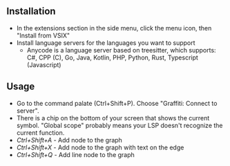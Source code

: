 ## Installation

- In the extensions section in the side menu, click the menu icon, then "Install from VSIX"
- Install language servers for the languages you want to support
  - Anycode is a language server based on treesitter, which supports: C#, CPP (C), Go, Java, Kotlin, PHP, Python, Rust, Typescript (Javascript)

## Usage

- Go to the command palate (Ctrl+Shift+P). Choose "Graffiti: Connect to server".
- There is a chip on the bottom of your screen that shows the current symbol. "Global scope" probably means your LSP doesn't recognize the current function.
- _Ctrl+Shift+A_ - Add node to the graph
- _Ctrl+Shift+X_ - Add node to the graph with text on the edge
- _Ctrl+Shift+Q_ - Add line node to the graph
